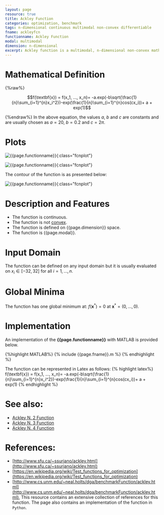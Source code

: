 ```yaml
---
layout: page
resource: true
title: Ackley Function
categories: optimization, benchmark
tags: n-dimensional continuous multimodal non-convex differentiable
fname: ackleyfcn
functionname: Ackley Function
modal: multimodal
dimension: n-dimensional
excerpt: Ackley function is a multimodal, n-dimensional non-convex mathematical function
---
```


# Mathematical Definition

{%raw%}

$$f(\textbf{x}) = f(x_1, ..., x_n)= -a.exp(-b\sqrt{\frac{1}{n}\sum_{i=1}^{n}x_i^2})-exp(\frac{1}{n}\sum_{i=1}^{n}cos(cx_i))+ a + exp(1)$$

{%endraw%}
In the above equation, the values $a$, $b$ and $c$ are constants and are usually chosen as $a=20$, $b=0.2$ and $c=2\pi$.

# Plots
![{{page.functionname}}]({{site.baseurl}}/benchmarkfcns/plots/{{page.fname}}.png){:class="fcnplot"}

![{{page.functionname}}]({{site.baseurl}}/benchmarkfcns/plots/{{page.fname}}_2.png){:class="fcnplot"}


The contour of the function is as presented below:

![{{page.functionname}}]({{site.baseurl}}/benchmarkfcns/plots/{{page.fname}}_contour.png){:class="fcnplot"}


# Description and Features
* The function is continuous.
* The function is not [convex](https://en.wikipedia.org/wiki/Convex_function).
* The function is defined on {{page.dimension}} space. 
* The function is {{page.modal}}.

# Input Domain
The function can be defined on any input domain but it is usually evaluated on $x_i \in [-32, 32]$ for all $i = 1,...,n$.

# Global Minima
The function has one global minimum at: $f(\textbf{x}^{\ast})=0$ at $\textbf{x}^{\ast} = (0, ..., 0)$.

# Implementation
An implementation of the **{{page.functionname}}** with MATLAB is provided below. 

{%highlight MATLAB%}
{% include {{page.fname}}.m %}
{% endhighlight %}

The function can be represented in Latex as follows:
{% highlight latex%}
f(\textbf{x}) = f(x_1, ..., x_n)= -a.exp(-b\sqrt{\frac{1}{n}\sum_{i=1}^{n}x_i^2})-exp(\frac{1}{n}\sum_{i=1}^{n}cos(cx_i))+ a + exp(1)
{% endhighlight %}

# See also: 
* [Ackley N. 2 Function]({{site.baseurl}}/benchmarkfcns/ackleyn2fcn)
* [Ackley N. 3 Function]({{site.baseurl}}/benchmarkfcns/ackleyn3fcn)
* [Ackley N. 4 Function]({{site.baseurl}}/benchmarkfcns/ackleyn4fcn)


# References:
* [http://www.sfu.ca/~ssurjano/ackley.html](http://www.sfu.ca/~ssurjano/ackley.html)
* [https://en.wikipedia.org/wiki/Test_functions_for_optimization](https://en.wikipedia.org/wiki/Test_functions_for_optimization)
* [http://www.cs.unm.edu/~neal.holts/dga/benchmarkFunction/ackley.html](http://www.cs.unm.edu/~neal.holts/dga/benchmarkFunction/ackley.html), This resource 
contains an extensive collection of references for this function. The page also contains an implementation of the function in `Python`.
